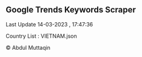 

## Google Trends Keywords Scraper 
 
Last Update 14-03-2023 , 17:47:36

Country List :
VIETNAM.json



© Abdul Muttaqin 

